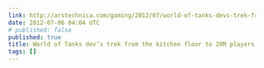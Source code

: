 ```yaml
---
link: http://arstechnica.com/gaming/2012/07/world-of-tanks-devs-trek-from-the-kitchen-floor-to-20m-players/
date: 2012-07-06 04:04 UTC
# published: false
published: true
title: World of Tanks dev’s trek from the kitchen floor to 20M players | Ars Technica
tags: []
---
```




